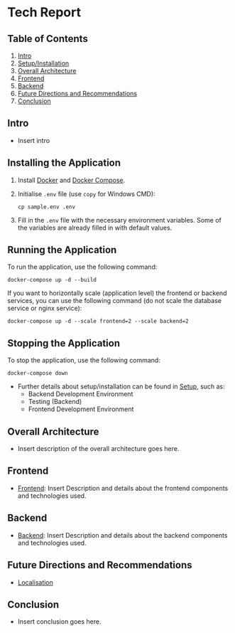 # Tech Report

## Table of Contents

1. [Intro](#intro)
2. [Setup/Installation](#setupinstallation)
3. [Overall Architecture](#overall-architecture)
4. [Frontend](#frontend)
5. [Backend](#backend)
6. [Future Directions and Recommendations](#future-directions-and-recommendations)
7. [Conclusion](#conclusion)

## Intro

- Insert intro

## Installing the Application

1. Install [Docker](https://www.docker.com/get-started) and [Docker Compose](https://docs.docker.com/compose/install/).

2. Initialise `.env` file (use `copy` for Windows CMD):

   ```shell
   cp sample.env .env
   ```

3. Fill in the `.env` file with the necessary environment variables. Some of the variables are already filled in with default values.

## Running the Application

To run the application, use the following command:

```shell
docker-compose up -d --build
```

If you want to horizontally scale (application level) the frontend or backend services, you can use the following command (do not scale the database service or nginx service):

```shell
docker-compose up -d --scale frontend=2 --scale backend=2
```

## Stopping the Application

To stop the application, use the following command:

```shell
docker-compose down
```

- Further details about setup/installation can be found in [Setup](setup.md), such as:
  - Backend Development Environment
  - Testing (Backend)
  - Frontend Development Environment

## Overall Architecture

- Insert description of the overall architecture goes here.

## Frontend

- [Frontend](frontend.md): Insert Description and details about the frontend components and technologies used.

## Backend

- [Backend](backend.md): Insert Description and details about the backend components and technologies used.

## Future Directions and Recommendations

- [Localisation](localisation.md)

## Conclusion

- Insert conclusion goes here.

